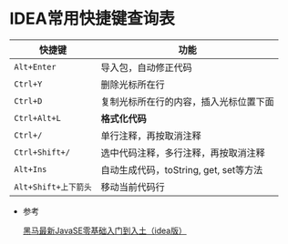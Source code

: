 # IDEA常用快捷键查询表

| 快捷键               | 功能                                   |
| -------------------- | -------------------------------------- |
| `Alt+Enter`          | 导入包，自动修正代码                   |
| `Ctrl+Y`             | 删除光标所在行                         |
| `Ctrl+D`             | 复制光标所在行的内容，插入光标位置下面 |
| `Ctrl+Alt+L`         | **格式化代码**                         |
| `Ctrl+/`             | 单行注释，再按取消注释                 |
| `Ctrl+Shift+/`       | 选中代码注释，多行注释，再按取消注释   |
| `Alt+Ins`            | 自动生成代码，toString, get, set等方法 |
| `Alt+Shift+上下箭头` | 移动当前代码行                         |

* 参考

  [黑马最新JavaSE零基础入门到入土（idea版）](https://www.bilibili.com/video/BV1Yb411z7PG?p=61)